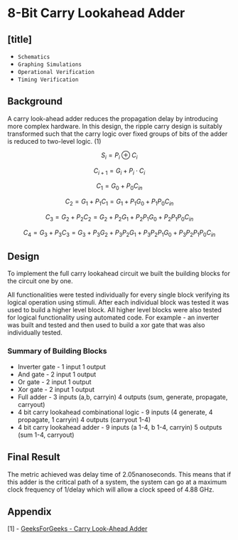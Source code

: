 # 8-Bit Carry Lookahead Adder

## [title]
- `Schematics`
- `Graphing Simulations`
- `Operational Verification`
- `Timing Verification`

## Background
A carry look-ahead adder reduces the propagation delay by introducing more complex hardware. 
In this design, the ripple carry design is suitably transformed such that the carry logic over fixed groups of bits of the adder is reduced to two-level logic. (1)

```math
    S_i = P_i \oplus C_i
```
```math
    C_{i+1} = G_i + P_i \cdot C_i
```

```math
    C_1 = G_0 + P_0 C_{in} 
```
```math
    C_2 = G_1 + P_1 C_1 = G_1 + P_1 G_0 + P_1 P_0 C_{in} 
```
```math
    C_3 = G_2 + P_2 C_2 = G_2 + P_2 G_1 + P_2 P_1 G_0 + P_2 P_1 P_0 C_{in} 
```
```math
    C_4 = G_3 + P_3 C_3 = G_3 + P_3 G_2 + P_3 P_2 G_1 + P_3 P_2 P_1 G_0 + P_3 P_2 P_1 P_0 C_{in}
```

## Design 
To implement the full carry lookahead circuit we built the building blocks for the circuit one by one. 

All functionalities were tested individually for every single block verifying its logical operation using stimuli. 
After each individual block was tested it was used to build a higher level block. 
All higher level blocks were also tested for logical functionality using automated code. 
For example - an inverter was built and tested and then used to build a xor gate that was also individually tested.

### Summary of Building Blocks 
- Inverter gate - 1 input 1 output
- And gate - 2 input 1 output
- Or gate - 2 input 1 output
- Xor gate - 2 input 1 output
- Full adder - 3 inputs (a,b, carryin) 4 outputs (sum, generate, propagate, carryout)
- 4 bit carry lookahead combinational logic - 9 inputs (4 generate, 4 propagate, 1 carryin) 4 outputs (carryout 1-4)
- 4 bit carry lookahead adder - 9 inputs (a 1-4, b 1-4, carryin) 5 outputs (sum 1-4, carryout)


## Final Result
The metric achieved was delay time of 2.05nanoseconds. This means that if this adder is the critical path of a system, the system can go at a
maximum clock frequency of 1/delay which will allow a clock speed of 4.88 GHz.

## Appendix

[1] - [GeeksForGeeks - Carry Look-Ahead Adder](ttps://www.geeksforgeeks.org/carry-look-ahead-adder/)
